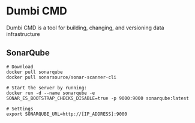 # Dumbi CMD
Dumbi CMD is a tool for building, changing, and versioning data infrastructure

## SonarQube

```shell
# Download 
docker pull sonarqube
docker pull sonarsource/sonar-scanner-cli

# Start the server by running:
docker run -d --name sonarqube -e SONAR_ES_BOOTSTRAP_CHECKS_DISABLE=true -p 9000:9000 sonarqube:latest

# Settings
export SONARQUBE_URL=http://[IP_ADDRESS]:9000
```
